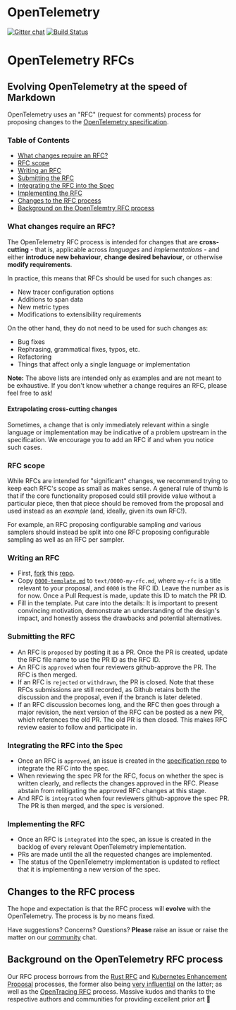 # OpenTelemetry
[![Gitter chat][gitter-image]][gitter-url]
[![Build Status][circleci-image]][circleci-url]

# OpenTelemetry RFCs
## Evolving OpenTelemetry at the speed of Markdown

OpenTelemetry uses an "RFC" (request for comments) process for proposing changes to the [OpenTelemetry specification](https://github.com/open-telemetry/opentelemetry-specification).

### Table of Contents

* [What changes require an RFC?](#what-changes-require-an-rfc)
* [RFC scope](#rfc-scope)
* [Writing an RFC](#writing-an-rfc)
* [Submitting the RFC](#submitting-the-rfc)
* [Integrating the RFC into the Spec](#integrating-the-rfc-into-the-spec)
* [Implementing the RFC](#implementing-the-rfc)
* [Changes to the RFC process](#changes-to-the-rfc-process)
* [Background on the OpenTelemtry RFC process](#background-on-the-opentelemetry-rfc-process)

### What changes require an RFC?

The OpenTelemetry RFC process is intended for changes that are **cross-cutting** - that is, applicable across *languages* and *implementations* - and either **introduce new behaviour**, **change desired behaviour**, or otherwise **modify requirements**.

In practice, this means that RFCs should be used for such changes as:

* New tracer configuration options
* Additions to span data
* New metric types
* Modifications to extensibility requirements

On the other hand, they do not need to be used for such changes as:

* Bug fixes
* Rephrasing, grammatical fixes, typos, etc.
* Refactoring
* Things that affect only a single language or implementation

**Note:** The above lists are intended only as examples and are not meant to be exhaustive. If you don't know whether a change requires an RFC, please feel free to ask!

#### Extrapolating cross-cutting changes

Sometimes, a change that is only immediately relevant within a single language or implementation may be indicative of a problem upstream in the specification. We encourage you to add an RFC if and when you notice such cases.

### RFC scope

While RFCs are intended for "significant" changes, we recommend trying to keep each RFC's scope as small as makes sense. A general rule of thumb is that if the core functionality proposed could still provide value without a particular piece, then that piece should be removed from the proposal and used instead as an *example* (and, ideally, given its own RFC!).

For example, an RFC proposing configurable sampling *and* various samplers should instead be split into one RFC proposing configurable sampling as well as an RFC per sampler.

### Writing an RFC

* First, [fork](https://help.github.com/en/articles/fork-a-repo) this [repo](https://github.com/open-telemetry/oteps).
* Copy [`0000-template.md`](./0000-template.md) to `text/0000-my-rfc.md`, where `my-rfc` is a title relevant to your proposal, and `0000` is the RFC ID. Leave the number as is for now. Once a Pull Request is made, update this ID to match the PR ID.
* Fill in the template. Put care into the details: It is important to present convincing motivation, demonstrate an understanding of the design's impact, and honestly assess the drawbacks and potential alternatives.

### Submitting the RFC
* An RFC is `proposed` by posting it as a PR. Once the PR is created, update the RFC file name to use the PR ID as the RFC ID.
* An RFC is `approved` when four reviewers github-approve the PR. The RFC is then merged.
* If an RFC is `rejected` or `withdrawn`, the PR is closed. Note that these RFCs submissions are still recorded, as Github retains both the discussion and the proposal, even if the branch is later deleted.
* If an RFC discussion becomes long, and the RFC then goes through a major revision, the next version of the RFC can be posted as a new PR, which references the old PR. The old PR is then closed. This makes RFC review easier to follow and participate in.

### Integrating the RFC into the Spec
* Once an RFC is `approved`, an issue is created in the [specification repo](https://github.com/open-telemetry/opentelemetry-specification) to integrate the RFC into the spec.
* When reviewing the spec PR for the RFC, focus on whether the spec is written clearly, and reflects the changes approved in the RFC. Please abstain from relitigating the approved RFC changes at this stage.
* And RFC is `integrated` when four reviewers github-approve the spec PR. The PR is then merged, and the spec is versioned.

### Implementing the RFC
* Once an RFC is `integrated` into the spec, an issue is created in the backlog of every relevant OpenTelemetry implementation.
* PRs are made until the all the requested changes are implemented.
* The status of the OpenTelemetry implementation is updated to reflect that it is implementing a new version of the spec.

## Changes to the RFC process

The hope and expectation is that the RFC process will **evolve** with the OpenTelemetry. The process is by no means fixed.

Have suggestions? Concerns? Questions? **Please** raise an issue or raise the matter on our [community](https://github.com/open-telemetry/community) chat.

## Background on the OpenTelemetry RFC process

Our RFC process borrows from the [Rust RFC](https://github.com/rust-lang/rfcs) and [Kubernetes Enhancement Proposal](https://github.com/kubernetes/enhancements) processes, the former also being [very influential](https://github.com/kubernetes/enhancements/blob/master/keps/0001-kubernetes-enhancement-proposal-process.md#prior-art) on the latter; as well as the [OpenTracing RFC](https://github.com/opentracing/specification/tree/master/rfc) process. Massive kudos and thanks to the respective authors and communities for providing excellent prior art 💖

[circleci-image]: https://circleci.com/gh/open-telemetry/rfcs.svg?style=svg 
[circleci-url]: https://circleci.com/gh/open-telemetry/rfcs
[gitter-image]: https://badges.gitter.im/open-telemetry/opentelemetry-specification.svg 
[gitter-url]: https://gitter.im/open-telemetry/opentelemetry-specification?utm_source=badge&utm_medium=badge&utm_campaign=pr-badge&utm_content=badge
